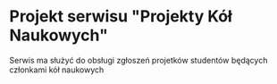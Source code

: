 # Projekt serwisu "Projekty Kół Naukowych" 
Serwis ma służyć do obsługi zgłoszeń projetków studentów będących członkami kół naukowych
